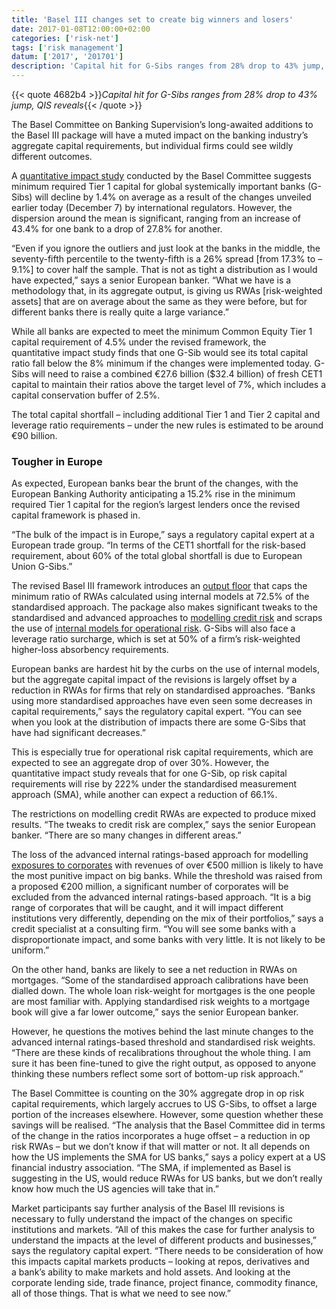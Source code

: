 ```yaml
---
title: 'Basel III changes set to create big winners and losers'
date: 2017-01-08T12:00:00+02:00
categories: ['risk-net']
tags: ['risk management']
datum: ['2017', '201701']
description: 'Capital hit for G-Sibs ranges from 28% drop to 43% jump, QIS reveals'
---
```


{{< quote 4682b4 >}}_Capital hit for G-Sibs ranges from 28% drop to 43% jump, QIS reveals_{{< /quote >}}

The Basel Committee on Banking Supervision’s long-awaited additions to the Basel III package will have a muted impact on the banking industry’s aggregate capital requirements, but individual firms could see wildly different outcomes.

A [quantitative impact study](https://www.bis.org/bcbs/publ/d426.pdf) conducted by the Basel Committee suggests minimum required Tier 1 capital for global systemically important banks (G-Sibs) will decline by 1.4% on average as a result of the changes unveiled earlier today (December 7) by international regulators. However, the dispersion around the mean is significant, ranging from an increase of 43.4% for one bank to a drop of 27.8% for another.

“Even if you ignore the outliers and just look at the banks in the middle, the seventy-fifth percentile to the twenty-fifth is a 26% spread [from 17.3% to –9.1%] to cover half the sample. That is not as tight a distribution as I would have expected,” says a senior European banker. “What we have is a methodology that, in its aggregate output, is giving us RWAs [risk-weighted assets] that are on average about the same as they were before, but for different banks there is really quite a large variance.”

While all banks are expected to meet the minimum Common Equity Tier 1 capital requirement of 4.5% under the revised framework, the quantitative impact study finds that one G-Sib would see its total capital ratio fall below the 8% minimum if the changes were implemented today. G-Sibs will need to raise a combined €27.6 billion ($32.4 billion) of fresh CET1 capital to maintain their ratios above the target level of 7%, which includes a capital conservation buffer of 2.5%.

The total capital shortfall – including additional Tier 1 and Tier 2 capital and leverage ratio requirements – under the new rules is estimated to be around €90 billion.

### Tougher in Europe

As expected, European banks bear the brunt of the changes, with the European Banking Authority anticipating a 15.2% rise in the minimum required Tier 1 capital for the region’s largest lenders once the revised capital framework is phased in.

“The bulk of the impact is in Europe,” says a regulatory capital expert at a European trade group. “In terms of the CET1 shortfall for the risk-based requirement, about 60% of the total global shortfall is due to European Union G-Sibs.”

The revised Basel III framework introduces an [output floor](https://www.risk.net/regulation/basel-committee/2393364/hit-the-floor-banks-fear-basel-curbs-for-capital-models) that caps the minimum ratio of RWAs calculated using internal models at 72.5% of the standardised approach. The package also makes significant tweaks to the standardised and advanced approaches to [modelling credit risk](https://www.risk.net/risk-management/2452449/basel-plans-modelling-curb-billions-credit-rwas) and scraps the use of [internal models for operational risk](https://www.risk.net/risk-management/operational-risk/2431932/adios-ama-basel-proposal-to-bin-op-risk-models-worries-banks). G-Sibs will also face a leverage ratio surcharge, which is set at 50% of a firm’s risk-weighted higher-loss absorbency requirements.

European banks are hardest hit by the curbs on the use of internal models, but the aggregate capital impact of the revisions is largely offset by a reduction in RWAs for firms that rely on standardised approaches. “Banks using more standardised approaches have even seen some decreases in capital requirements,” says the regulatory capital expert. “You can see when you look at the distribution of impacts there are some G-Sibs that have had significant decreases.”

This is especially true for operational risk capital requirements, which are expected to see an aggregate drop of over 30%. However, the quantitative impact study reveals that for one G-Sib, op risk capital requirements will rise by 222% under the standardised measurement approach (SMA), while another can expect a reduction of 66.1%.

The restrictions on modelling credit RWAs are expected to produce mixed results. “The tweaks to credit risk are complex,” says the senior European banker. “There are so many changes in different areas.”

The loss of the advanced internal ratings-based approach for modelling [exposures to corporates](https://www.risk.net/regulation/2453803/corporates-fear-price-rises-if-basel-curbs-credit-risk-models) with revenues of over €500 million is likely to have the most punitive impact on big banks. While the threshold was raised from a proposed €200 million, a significant number of corporates will be excluded from the advanced internal ratings-based approach. “It is a big range of corporates that will be caught, and it will impact different institutions very differently, depending on the mix of their portfolios,” says a credit specialist at a consulting firm. “You will see some banks with a disproportionate impact, and some banks with very little. It is not likely to be uniform.”

On the other hand, banks are likely to see a net reduction in RWAs on mortgages. “Some of the standardised approach calibrations have been dialled down. The whole loan risk-weight for mortgages is the one people are most familiar with. Applying standardised risk weights to a mortgage book will give a far lower outcome,” says the senior European banker.

However, he questions the motives behind the last minute changes to the advanced internal ratings-based threshold and standardised risk weights. “There are these kinds of recalibrations throughout the whole thing. I am sure it has been fine-tuned to give the right output, as opposed to anyone thinking these numbers reflect some sort of bottom-up risk approach.”

The Basel Committee is counting on the 30% aggregate drop in op risk capital requirements, which largely accrues to US G-Sibs, to offset a large portion of the increases elsewhere. However, some question whether these savings will be realised. “The analysis that the Basel Committee did in terms of the change in the ratios incorporates a huge offset – a reduction in op risk RWAs – but we don’t know if that will matter or not. It all depends on how the US implements the SMA for US banks,” says a policy expert at a US financial industry association. “The SMA, if implemented as Basel is suggesting in the US, would reduce RWAs for US banks, but we don’t really know how much the US agencies will take that in.”

Market participants say further analysis of the Basel III revisions is necessary to fully understand the impact of the changes on specific institutions and markets. “All of this makes the case for further analysis to understand the impacts at the level of different products and businesses,” says the regulatory capital expert. “There needs to be consideration of how this impacts capital markets products – looking at repos, derivatives and a bank’s ability to make markets and hold assets. And looking at the corporate lending side, trade finance, project finance, commodity finance, all of those things. That is what we need to see now.”

